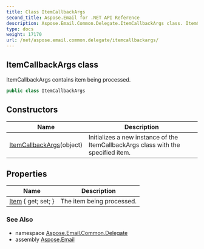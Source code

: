 ```yaml
---
title: Class ItemCallbackArgs
second_title: Aspose.Email for .NET API Reference
description: Aspose.Email.Common.Delegate.ItemCallbackArgs class. ItemCallbackArgs contains item being processed
type: docs
weight: 17170
url: /net/aspose.email.common.delegate/itemcallbackargs/
---
```

## ItemCallbackArgs class

ItemCallbackArgs contains item being processed.

```csharp
public class ItemCallbackArgs
```

## Constructors

| Name | Description |
| --- | --- |
| [ItemCallbackArgs](itemcallbackargs/)(object) | Initializes a new instance of the ItemCallbackArgs class with the specified item. |

## Properties

| Name | Description |
| --- | --- |
| [Item](../../aspose.email.common.delegate/itemcallbackargs/item/) { get; set; } | The item being processed. |

### See Also

* namespace [Aspose.Email.Common.Delegate](../../aspose.email.common.delegate/)
* assembly [Aspose.Email](../../)


